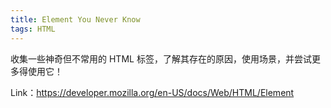 ```yaml
---
title: Element You Never Know
tags: HTML
---
```


收集一些神奇但不常用的 HTML 标签，了解其存在的原因，使用场景，并尝试更多得使用它！

Link：<https://developer.mozilla.org/en-US/docs/Web/HTML/Element>
